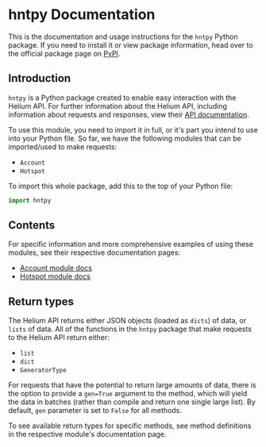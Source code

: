 # hntpy Documentation

This is the documentation and usage instructions for the `hntpy` Python package. If you need to install it or view package information, head over to the official package page on [PyPI](https://pypi.org/project/hntpy/#description).

## Introduction

`hntpy` is a Python package created to enable easy interaction with the Helium API. For further information about the Helium API, including information about requests and responses, view their [API documentation](https://docs.helium.com/api/blockchain/introduction).

To use this module, you need to import it in full, or it's part you intend to use into your Python file. So far, we have the following modules that can be imported/used to make requests:

- `Account`
- `Hotspot`

To import this whole package, add this to the top of your Python file:

```python
import hntpy
```

## Contents

For specific information and more comprehensive examples of using these modules, see their respective documentation pages:

- [Account module docs](https://github.com/h-morgan/hntpy/blob/main/docs/account.md)
- [Hotspot module docs](https://github.com/h-morgan/hntpy/blob/main/docs/hotspot.md)

## Return types

The Helium API returns either JSON objects (loaded as `dicts`) of data, or `lists` of data. All of the functions in the `hntpy` package that make requests to the Helium API return either:

- `list`
- `dict`
- `GeneratorType`

For requests that have the potential to return large amounts of data, there is the option to provide a `gen=True` argument to the method, which will yield the data in batches (rather than compile and return one single large list). By default, `gen` parameter is set to `False` for all methods.

To see available return types for specific methods, see method definitions in the respective module's documentation page.
